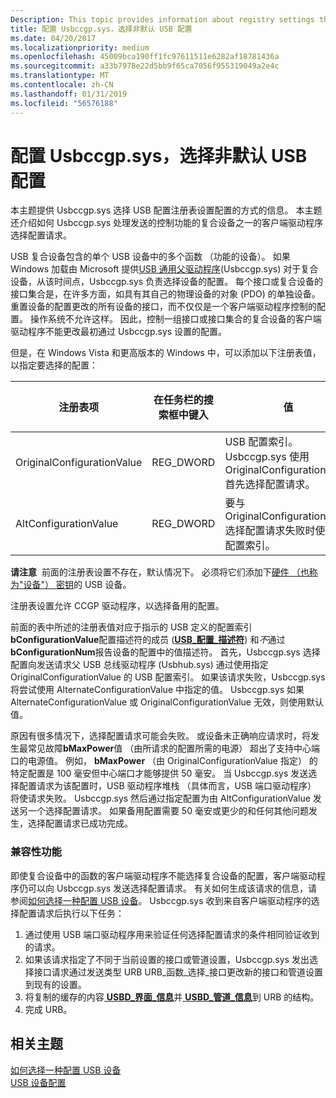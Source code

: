 ```yaml
---
Description: This topic provides information about registry settings that configure the way Usbccgp.sys selects a USB configuration.
title: 配置 Usbccgp.sys，选择非默认 USB 配置
ms.date: 04/20/2017
ms.localizationpriority: medium
ms.openlocfilehash: 45009bca190ff1fc97611511e6282af18781436a
ms.sourcegitcommit: a33b7978e22d5bb9f65ca7056f955319049a2e4c
ms.translationtype: MT
ms.contentlocale: zh-CN
ms.lasthandoff: 01/31/2019
ms.locfileid: "56576188"
---
```

# <a name="configuring-usbccgpsys-to-select-a-non-default-usb-configuration"></a>配置 Usbccgp.sys，选择非默认 USB 配置


本主题提供 Usbccgp.sys 选择 USB 配置注册表设置配置的方式的信息。 本主题还介绍如何 Usbccgp.sys 处理发送的控制功能的复合设备之一的客户端驱动程序选择配置请求。




USB 复合设备包含的单个 USB 设备中的多个函数 （功能的设备）。 如果 Windows 加载由 Microsoft 提供[USB 通用父驱动程序](usb-common-class-generic-parent-driver.md)(Usbccgp.sys) 对于复合设备，从该时间点，Usbccgp.sys 负责选择设备的配置。 每个接口或复合设备的接口集合是，在许多方面，如具有其自己的物理设备的对象 (PDO) 的单独设备。 重置设备的配置更改的所有设备的接口，而不仅仅是一个客户端驱动程序控制的配置。 操作系统不允许这样。 因此，控制一组接口或接口集合的复合设备的客户端驱动程序不能更改最初通过 Usbccgp.sys 设置的配置。

但是，在 Windows Vista 和更高版本的 Windows 中，可以添加以下注册表值，以指定要选择的配置：

| 注册表项               | 在任务栏的搜索框中键入       | 值                                                                                                          | 默认值 |
|----------------------------|------------|----------------------------------------------------------------------------------------------------------------|---------------|
| OriginalConfigurationValue | REG\_DWORD | USB 配置索引。 Usbccgp.sys 使用 OriginalConfigurationValue 首先选择配置请求。 | 0             |
| AltConfigurationValue      | REG\_DWORD | 要与 OriginalConfigurationValue 选择配置请求失败时使用的配置索引。      | 0             |

 

**请注意**  前面的注册表设置不存在，默认情况下。 必须将它们添加下[硬件 （也称为"设备"） 密钥](https://docs.microsoft.com/windows-hardware/drivers/install/opening-a-device-s-hardware-key)的 USB 设备。

 

注册表设置允许 CCGP 驱动程序，以选择备用的配置。

前面的表中所述的注册表值对应于指示的 USB 定义的配置索引**bConfigurationValue**配置描述符的成员 ([**USB\_配置\_描述符**](https://msdn.microsoft.com/library/windows/hardware/ff539241)) 和*不*通过**bConfigurationNum**报告设备的配置中的值描述符。 首先，Usbccgp.sys 选择配置向发送请求父 USB 总线驱动程序 (Usbhub.sys) 通过使用指定 OriginalConfigurationValue 的 USB 配置索引。 如果该请求失败，Usbccgp.sys 将尝试使用 AlternateConfigurationValue 中指定的值。 Usbccgp.sys 如果 AlternateConfigurationValue 或 OriginalConfigurationValue 无效，则使用默认值。

原因有很多情况下，选择配置请求可能会失败。 或设备未正确响应请求时，将发生最常见故障**bMaxPower**值 （由所请求的配置所需的电源） 超出了支持中心端口的电源值。 例如， **bMaxPower** （由 OriginalConfigurationValue 指定） 的特定配置是 100 毫安但中心端口才能够提供 50 毫安。 当 Usbccgp.sys 发送选择配置请求为该配置时，USB 驱动程序堆栈 （具体而言，USB 端口驱动程序） 将使请求失败。 Usbccgp.sys 然后通过指定配置为由 AltConfigurationValue 发送另一个选择配置请求。 如果备用配置需要 50 毫安或更少的和任何其他问题发生，选择配置请求已成功完成。

### <a href="" id="compatibility-feature"></a> 兼容性功能

即使复合设备中的函数的客户端驱动程序不能选择复合设备的配置，客户端驱动程序仍可以向 Usbccgp.sys 发送选择配置请求。 有关如何生成该请求的信息，请参阅[如何选择一种配置 USB 设备](how-to-select-a-configuration-for-a-usb-device.md)。 Usbccgp.sys 收到来自客户端驱动程序的选择配置请求后执行以下任务：

1.  通过使用 USB 端口驱动程序用来验证任何选择配置请求的条件相同验证收到的请求。
2.  如果该请求指定了不同于当前设置的接口或管道设置，Usbccgp.sys 发出选择接口请求通过发送类型 URB URB\_函数\_选择\_接口更改新的接口和管道设置到现有的设置。
3.  将复制的缓存的内容[ **USBD\_界面\_信息**](https://msdn.microsoft.com/library/windows/hardware/ff539068)并[ **USBD\_管道\_信息**](https://msdn.microsoft.com/library/windows/hardware/ff539114)到 URB 的结构。
4.  完成 URB。

## <a name="related-topics"></a>相关主题
[如何选择一种配置 USB 设备](how-to-select-a-configuration-for-a-usb-device.md)  
[USB 设备配置](configuring-usb-devices.md)  



